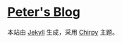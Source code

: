 # [Peter's Blog](https://helloxxb.github.io)

本站由 [Jekyll](https://jekyllrb.com/) 生成，采用 [Chirpy](https://github.com/cotes2020/jekyll-theme-chirpy) 主题。